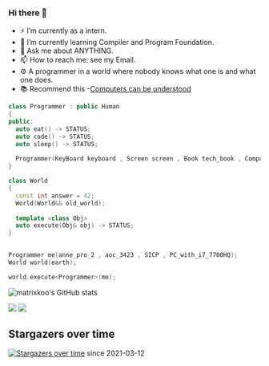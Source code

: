 ### Hi there 👋

- ⚡ I’m currently as a intern.
- 📕 I’m currently learning Compiler and Program Foundation.
- 💬 Ask me about ANYTHING.
- 📫 How to reach me: see my Email.
- ⚙  A programmer in a world where nobody knows what one is and what one does.
- 📚 Recommend this -[Computers can be understood](https://blog.nelhage.com/post/computers-can-be-understood/)
```cpp
class Programmer : public Human
{
public:
  auto eat() -> STATUS;
  auto code() -> STATUS;
  auto sleep() -> STATUS;
  
  Programmer(KeyBoard keyboard , Screen screen , Book tech_book , Computer high_performance_computer);
}

class World
{
  const int answer = 42;
  World(World&& old_world);
  
  template <class Obj>
  auto execute(Obj& obj) -> STATUS;
}
 

Programmer me(anne_pro_2 , aoc_3423 , SICP , PC_with_i7_7700HQ);
World world(earth);

world.execute<Programmer>(me); 
```
![matrixkoo's GitHub stats](https://github-readme-stats.vercel.app/api?username=matrixkoo&include_all_commits=true&show_icons=true&count_private=true&theme=graywhite)

<img src="https://github-readme-stats.vercel.app/api/wakatime?username=dustb1n"/>
<img src="https://profile-counter.glitch.me/dustbin/count.svg"/>

## Stargazers over time

[![Stargazers over time](https://starchart.cc/MATRIXKOO/MATRIXKOO.svg)](https://starchart.cc/MATRIXKOO/MATRIXKOO)
since 2021-03-12

